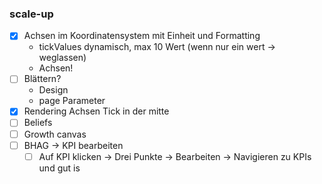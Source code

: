 
### scale-up
- [x] Achsen im Koordinatensystem mit Einheit und Formatting
	- tickValues dynamisch, max 10 Wert (wenn nur ein wert -> weglassen)
	- Achsen!
- [ ] Blättern?
	- Design
	- page Parameter
- [x] Rendering Achsen Tick in der mitte
- [ ] Beliefs
- [ ] Growth canvas
- [ ] BHAG -> KPI bearbeiten
	- [ ] Auf KPI klicken -> Drei Punkte -> Bearbeiten -> Navigieren zu KPIs und gut is